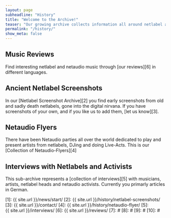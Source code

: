 ```yaml
---
layout: page
subheadline: "History"
title: "Welcome to the Archive!"
teaser: "Our growing archive collects information all around netlabel and netaudio culture. Dig through music reviews, read and listen to interviews or click through our screenshot- and flyer-collection."
permalink: "/history/"
show_meta: false
---
```

## Music Reviews

Find interesting netlabel and netaudio music through [our reviews][6] in different languages.


## Ancient Netlabel Screenshots

In our [Netlabel Screenshot Archive][2] you find early screenshots from old and sadly death netlabels, gone into the digital nirvana. If you have screenshots of your own, and if you like us to add them, [let us know][3].



## Netaudio Flyers

There have been Netaudio parties all over the world dedicated to play and present artists from netlabels, DJing and doing Live-Acts. This is our [Collection of Netaudio-Flyers][4]



## Interviews with Netlabels and Activists

This sub-archive represents a [collection of interviews][5] with musicians, artists, netlabel heads and netaudio activists. Currently you primarly articles in German.




 [1]: {{ site.url }}/news/start/
 [2]: {{ site.url }}/history/netlabel-screenshots/
 [3]: {{ site.url }}/contact/
 [4]: {{ site.url }}/history/netaudio-flyer/
 [5]: {{ site.url }}/interviews/
 [6]: {{ site.url }}/reviews/
 [7]: #
 [8]: #
 [9]: #
 [10]: #